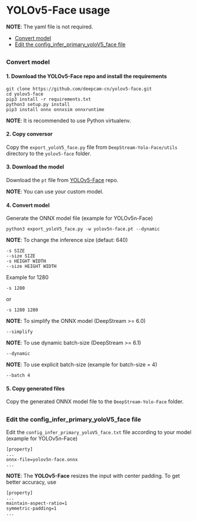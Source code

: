 # YOLOv5-Face usage

**NOTE**: The yaml file is not required.

* [Convert model](#convert-model)
* [Edit the config_infer_primary_yoloV5_face file](#edit-the-config_infer_primary_yolov5_face-file)

##

### Convert model

#### 1. Download the YOLOv5-Face repo and install the requirements

```
git clone https://github.com/deepcam-cn/yolov5-face.git
cd yolov5-face
pip3 install -r requirements.txt
python3 setup.py install
pip3 install onnx onnxsim onnxruntime
```

**NOTE**: It is recommended to use Python virtualenv.

#### 2. Copy conversor

Copy the `export_yoloV5_face.py` file from `DeepStream-Yolo-Face/utils` directory to the `yolov5-face` folder.

#### 3. Download the model

Download the `pt` file from [YOLOv5-Face](https://github.com/derronqi/yolov5-face) repo.

**NOTE**: You can use your custom model.

#### 4. Convert model

Generate the ONNX model file (example for YOLOv5n-Face)

```
python3 export_yoloV5_face.py -w yolov5n-face.pt --dynamic
```

**NOTE**: To change the inference size (defaut: 640)

```
-s SIZE
--size SIZE
-s HEIGHT WIDTH
--size HEIGHT WIDTH
```

Example for 1280

```
-s 1280
```

or

```
-s 1280 1280
```

**NOTE**: To simplify the ONNX model (DeepStream >= 6.0)

```
--simplify
```

**NOTE**: To use dynamic batch-size (DeepStream >= 6.1)

```
--dynamic
```

**NOTE**: To use explicit batch-size (example for batch-size = 4)

```
--batch 4
```

#### 5. Copy generated files

Copy the generated ONNX model file to the `DeepStream-Yolo-Face` folder.

##

### Edit the config_infer_primary_yoloV5_face file

Edit the `config_infer_primary_yoloV5_face.txt` file according to your model (example for YOLOv5n-Face)

```
[property]
...
onnx-file=yolov5n-face.onnx
...
```

**NOTE**: The **YOLOv5-Face** resizes the input with center padding. To get better accuracy, use

```
[property]
...
maintain-aspect-ratio=1
symmetric-padding=1
...
```
